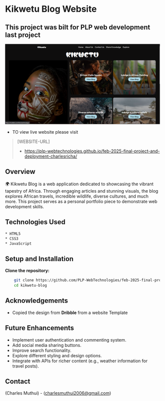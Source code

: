 # Kikwetu Blog Website

## This project was bilt for PLP web development last project

<img src="./images/kikwetuBlog.PNG" alt="screenshot ">

- TO view live website please visit

>[WEBSITE-URL]
> - https://plp-webtechnologies.github.io/feb-2025-final-project-and-deployment-charlesricha/


## Overview

🌍 Kikwetu Blog is a web application dedicated to showcasing the vibrant tapestry of Africa. Through engaging articles and stunning visuals, the blog explores African travels, incredible wildlife, diverse cultures, and much more. This project serves as a personal portfolio piece to demonstrate web development skills.

## Technologies Used
    * HTML5
    * CSS3
    * JavaScript 

## Setup and Installation

 **Clone the repository:**
```bash
    git clone https://github.com/PLP-WebTechnologies/feb-2025-final-project-and-deployment-charlesricha.git
    cd kikwetu-blog
```

## Acknowledgements

* Copied the design from **Dribble** from a website Template


## Future Enhancements

* Implement user authentication and commenting system.
* Add social media sharing buttons.
* Improve search functionality.
* Explore different styling and design options.
* Integrate with APIs for richer content (e.g., weather information for travel posts).

## Contact

(Charles Muthui) - (charlesmuthui2006@gmail.com)

